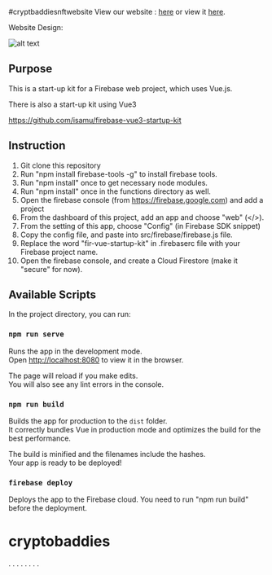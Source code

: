 #cryptbaddiesnftwebsite
View our website :
[here](https://cryptobaddiesnfts.web.app/)
or view it [here](https://cryptobaddiesnfts.firebaseapp.com/).

Website Design: 

![alt text](https://res.cloudinary.com/storagemanagementcontainer/image/upload/v1649714999/nft/seikatsupage_wolqtv.png)
## Purpose

This is a start-up kit for a Firebase web project, which uses Vue.js.

There is also a start-up kit using Vue3

https://github.com/isamu/firebase-vue3-startup-kit


## Instruction

1. Git clone this repository
2. Run "npm install firebase-tools -g" to install firebase tools. 
3. Run "npm install" once to get necessary node modules.
4. Run "npm install" once in the functions directory as well.
5. Open the firebase console (from https://firebase.google.com) and add a project
6. From the dashboard of this project, add an app and choose "web" (</>).
7. From the setting of this app, choose "Config" (in Firebase SDK snippet)
8. Copy the config file, and paste into src/firebase/firebase.js file.  
9. Replace the word "fir-vue-startup-kit" in .firebaserc file with your Firebase project name.
10. Open the firebase console, and create a Cloud Firestore (make it "secure" for now). 

## Available Scripts

In the project directory, you can run:

### `npm run serve`

Runs the app in the development mode.<br>
Open [http://localhost:8080](http://localhost:8080) to view it in the browser.

The page will reload if you make edits.<br>
You will also see any lint errors in the console.

### `npm run build`

Builds the app for production to the `dist` folder.<br>
It correctly bundles Vue in production mode and optimizes the build for the best performance.

The build is minified and the filenames include the hashes.<br>
Your app is ready to be deployed!

### `firebase deploy`

Deploys the app to the Firebase cloud. You need to run "npm run build" before the deployment.

# cryptobaddies

.
.
.
.
.
.
.
.



















































